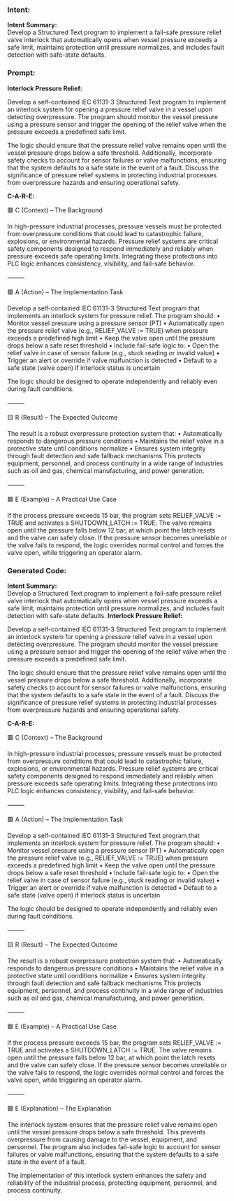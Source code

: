 ### Intent:
**Intent Summary:**  
Develop a Structured Text program to implement a fail-safe pressure relief valve interlock that automatically opens when vessel pressure exceeds a safe limit, maintains protection until pressure normalizes, and includes fault detection with safe-state defaults.

### Prompt:
**Interlock Pressure Relief:**

Develop a self-contained IEC 61131-3 Structured Text program to implement an interlock system for opening a pressure relief valve in a vessel upon detecting overpressure. The program should monitor the vessel pressure using a pressure sensor and trigger the opening of the relief valve when the pressure exceeds a predefined safe limit.

The logic should ensure that the pressure relief valve remains open until the vessel pressure drops below a safe threshold. Additionally, incorporate safety checks to account for sensor failures or valve malfunctions, ensuring that the system defaults to a safe state in the event of a fault. Discuss the significance of pressure relief systems in protecting industrial processes from overpressure hazards and ensuring operational safety.

**C-A-R-E:**

🟥 C (Context) – The Background

In high-pressure industrial processes, pressure vessels must be protected from overpressure conditions that could lead to catastrophic failure, explosions, or environmental hazards. Pressure relief systems are critical safety components designed to respond immediately and reliably when pressure exceeds safe operating limits. Integrating these protections into PLC logic enhances consistency, visibility, and fail-safe behavior.

⸻

🟩 A (Action) – The Implementation Task

Develop a self-contained IEC 61131-3 Structured Text program that implements an interlock system for pressure relief. The program should:
	•	Monitor vessel pressure using a pressure sensor (PT)
	•	Automatically open the pressure relief valve (e.g., RELIEF_VALVE := TRUE) when pressure exceeds a predefined high limit
	•	Keep the valve open until the pressure drops below a safe reset threshold
	•	Include fail-safe logic to:
	•	Open the relief valve in case of sensor failure (e.g., stuck reading or invalid value)
	•	Trigger an alert or override if valve malfunction is detected
	•	Default to a safe state (valve open) if interlock status is uncertain

The logic should be designed to operate independently and reliably even during fault conditions.

⸻

🟨 R (Result) – The Expected Outcome

The result is a robust overpressure protection system that:
	•	Automatically responds to dangerous pressure conditions
	•	Maintains the relief valve in a protective state until conditions normalize
	•	Ensures system integrity through fault detection and safe fallback mechanisms
This protects equipment, personnel, and process continuity in a wide range of industries such as oil and gas, chemical manufacturing, and power generation.

⸻

🟦 E (Example) – A Practical Use Case

If the process pressure exceeds 15 bar, the program sets RELIEF_VALVE := TRUE and activates a SHUTDOWN_LATCH := TRUE. The valve remains open until the pressure falls below 12 bar, at which point the latch resets and the valve can safely close. If the pressure sensor becomes unreliable or the valve fails to respond, the logic overrides normal control and forces the valve open, while triggering an operator alarm.

### Generated Code:
**Intent Summary:**  
Develop a Structured Text program to implement a fail-safe pressure relief valve interlock that automatically opens when vessel pressure exceeds a safe limit, maintains protection until pressure normalizes, and includes fault detection with safe-state defaults.
**Interlock Pressure Relief:**

Develop a self-contained IEC 61131-3 Structured Text program to implement an interlock system for opening a pressure relief valve in a vessel upon detecting overpressure. The program should monitor the vessel pressure using a pressure sensor and trigger the opening of the relief valve when the pressure exceeds a predefined safe limit.

The logic should ensure that the pressure relief valve remains open until the vessel pressure drops below a safe threshold. Additionally, incorporate safety checks to account for sensor failures or valve malfunctions, ensuring that the system defaults to a safe state in the event of a fault. Discuss the significance of pressure relief systems in protecting industrial processes from overpressure hazards and ensuring operational safety.

**C-A-R-E:**

🟥 C (Context) – The Background

In high-pressure industrial processes, pressure vessels must be protected from overpressure conditions that could lead to catastrophic failure, explosions, or environmental hazards. Pressure relief systems are critical safety components designed to respond immediately and reliably when pressure exceeds safe operating limits. Integrating these protections into PLC logic enhances consistency, visibility, and fail-safe behavior.

⸻

🟩 A (Action) – The Implementation Task

Develop a self-contained IEC 61131-3 Structured Text program that implements an interlock system for pressure relief. The program should:
	•	Monitor vessel pressure using a pressure sensor (PT)
	•	Automatically open the pressure relief valve (e.g., RELIEF_VALVE := TRUE) when pressure exceeds a predefined high limit
	•	Keep the valve open until the pressure drops below a safe reset threshold
	•	Include fail-safe logic to:
	•	Open the relief valve in case of sensor failure (e.g., stuck reading or invalid value)
	•	Trigger an alert or override if valve malfunction is detected
	•	Default to a safe state (valve open) if interlock status is uncertain

The logic should be designed to operate independently and reliably even during fault conditions.

⸻

🟨 R (Result) – The Expected Outcome

The result is a robust overpressure protection system that:
	•	Automatically responds to dangerous pressure conditions
	•	Maintains the relief valve in a protective state until conditions normalize
	•	Ensures system integrity through fault detection and safe fallback mechanisms
This protects equipment, personnel, and process continuity in a wide range of industries such as oil and gas, chemical manufacturing, and power generation.

⸻

🟦 E (Example) – A Practical Use Case

If the process pressure exceeds 15 bar, the program sets RELIEF_VALVE := TRUE and activates a SHUTDOWN_LATCH := TRUE. The valve remains open until the pressure falls below 12 bar, at which point the latch resets and the valve can safely close. If the pressure sensor becomes unreliable or the valve fails to respond, the logic overrides normal control and forces the valve open, while triggering an operator alarm.

⸻

🟩 E (Explanation) – The Explanation

The interlock system ensures that the pressure relief valve remains open until the vessel pressure drops below a safe threshold. This prevents overpressure from causing damage to the vessel, equipment, and personnel. The program also includes fail-safe logic to account for sensor failures or valve malfunctions, ensuring that the system defaults to a safe state in the event of a fault.

The implementation of this interlock system enhances the safety and reliability of the industrial process, protecting equipment, personnel, and process continuity.
